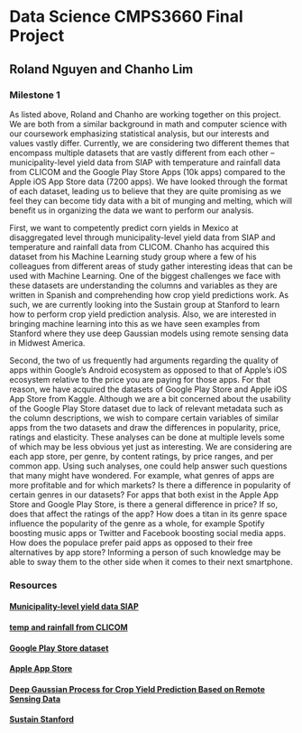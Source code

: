 # Data Science CMPS3660 Final Project
## Roland Nguyen and Chanho Lim
### Milestone 1

  As listed above, Roland and Chanho are working together on this project. We are both from a similar background in math and computer science with our coursework emphasizing statistical analysis, but our interests and values vastly differ. Currently, we are considering two different themes that encompass multiple datasets that are vastly different from each other – municipality-level yield data from SIAP with temperature and rainfall data from CLICOM and the Google Play Store Apps (10k apps) compared to the Apple iOS App Store data (7200 apps). We have looked through the format of each dataset, leading us to believe that they are quite promising as we feel they can become tidy data with a bit of munging and melting, which will benefit us in organizing the data we want to perform our analysis. 

  First, we want to competently predict corn yields in Mexico at disaggregated level through municipality-level yield data from SIAP and temperature and rainfall data from CLICOM. Chanho  has acquired this dataset from his Machine Learning study group where a few of his colleagues from different areas of study gather interesting ideas that can be used with Machine Learning. One of the biggest challenges we face with these datasets are understanding the columns and variables as they are written in Spanish and comprehending how crop yield predictions work. As such, we are currently looking into the Sustain group at Stanford to learn how to perform crop yield prediction analysis. Also, we are interested in bringing machine learning into this as we have seen examples from Stanford where they use deep Gaussian models using remote sensing data in Midwest America. 

  Second, the two of us frequently had arguments regarding the quality of apps within Google’s Android ecosystem as opposed to that of Apple’s iOS ecosystem relative to the price you are paying for those apps. For that reason, we have acquired the datasets of Google Play Store and Apple iOS App Store from Kaggle. Although we are a bit concerned about the usability of the Google Play Store dataset due to lack of relevant metadata such as the column descriptions, we wish to compare certain variables of similar apps from the two datasets and draw the differences in popularity, price, ratings and elasticity. These analyses can be done at multiple levels some of which may be less obvious yet just as interesting. We are considering are each app store, per genre, by content ratings, by price ranges, and per common app. Using such analyses, one could help answer such questions that many might have wondered. For example, what genres of apps are more profitable and for which markets? Is there a difference in popularity of certain genres in our datasets? For apps that both exist in the Apple App Store and Google Play Store, is there a general difference in price? If so, does that affect the ratings of the app? How does a titan in its genre space influence the popularity of the genre as a whole, for example Spotify boosting music apps or Twitter and Facebook boosting social media apps. How does the populace prefer paid apps as opposed to their free alternatives by app store? Informing a person of such knowledge may be able to sway them to the other side when it comes to their next smartphone.

### Resources

#### [Municipality-level yield data SIAP](http://infosiap.siap.gob.mx/gobmx/datosAbiertos.php)

#### [temp and rainfall from CLICOM](http://clicom-mex.cicese.mx/)

#### [Google Play Store dataset](https://www.kaggle.com/lava18/google-play-store-apps/download)

#### [Apple App Store](https://www.kaggle.com/ramamet4/app-store-apple-data-set-10k-apps)

#### [Deep Gaussian Process for Crop Yield Prediction Based on Remote Sensing Data](https://cs.stanford.edu/~ermon/papers/cropyield_AAAI17.pdf)

#### [Sustain Stanford](http://sustain.stanford.edu/crop-yield-analysis)
